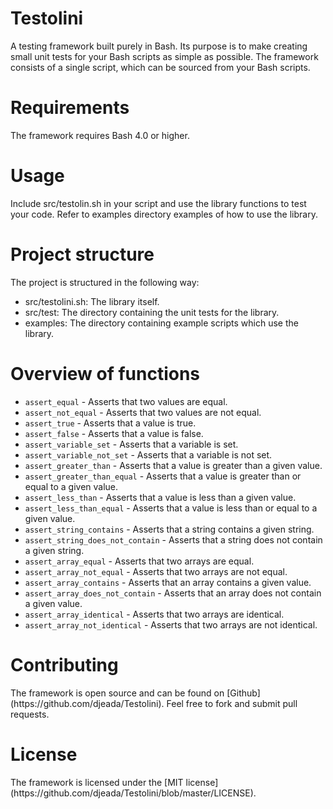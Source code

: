 # Testolini
A testing framework built purely in Bash. Its purpose is to make creating small unit tests for your Bash scripts as simple as possible.
The framework consists of a single script, which can be sourced from your Bash scripts. 

<h1>Requirements</h1>
The framework requires Bash 4.0 or higher.

<h1>Usage</h1>
Include src/testolin.sh in your script and use the library functions to test your code.
Refer to examples directory examples of how to use the library.

<h1>Project structure</h1>
The project is structured in the following way:

* src/testolini.sh: The library itself.
* src/test: The directory containing the unit tests for the library.
* examples: The directory containing example scripts which use the library.

<h1>Overview of functions</h1>

 * <code>assert_equal</code> - Asserts that two values are equal.
 * <code>assert_not_equal</code> - Asserts that two values are not equal.
 * <code>assert_true</code> - Asserts that a value is true.
 * <code>assert_false</code> - Asserts that a value is false.
 * <code>assert_variable_set</code> - Asserts that a variable is set.
 * <code>assert_variable_not_set</code> - Asserts that a variable is not set.
 * <code>assert_greater_than</code> - Asserts that a value is greater than a given value.
 * <code>assert_greater_than_equal</code> - Asserts that a value is greater than or equal to a given value.
 * <code>assert_less_than</code> - Asserts that a value is less than a given value.
 * <code>assert_less_than_equal</code> - Asserts that a value is less than or equal to a given value.
 * <code>assert_string_contains</code> - Asserts that a string contains a given string.
 * <code>assert_string_does_not_contain</code> - Asserts that a string does not contain a given string.
 * <code>assert_array_equal</code> - Asserts that two arrays are equal.
 * <code>assert_array_not_equal</code> - Asserts that two arrays are not equal.
 * <code>assert_array_contains</code> - Asserts that an array contains a given value.
 * <code>assert_array_does_not_contain</code> - Asserts that an array does not contain a given value.
 * <code>assert_array_identical</code> - Asserts that two arrays are identical.
 * <code>assert_array_not_identical</code> - Asserts that two arrays are not identical.

<h1>Contributing</h1>
The framework is open source and can be found on [Github](https://github.com/djeada/Testolini). Feel free to fork and submit pull requests.

<h1>License</h1>
The framework is licensed under the [MIT license](https://github.com/djeada/Testolini/blob/master/LICENSE). 
